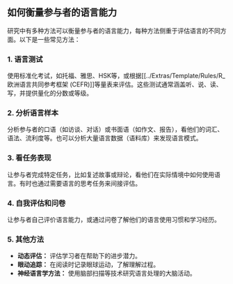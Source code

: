 ## 如何衡量参与者的语言能力

研究中有多种方法可以衡量参与者的语言能力，每种方法侧重于评估语言的不同方面。以下是一些常见方法：

### 1. 语言测试

使用标准化考试，如托福、雅思、HSK等，或根据[[../Extras/Template/Rules/R_欧洲语言共同参考框架 (CEFR)]]等量表来评估。这些测试通常涵盖听、说、读、写，并提供量化的分数或等级。

### 2. 分析语言样本

分析参与者的口语（如访谈、对话）或书面语（如作文、报告），看他们的词汇、语法、流利度等。也可以分析大量语言数据（语料库）来发现语言模式。

### 3. 看任务表现

让参与者完成特定任务，比如复述故事或辩论，看他们在实际情境中如何使用语言。有时也通过需要语言的思考任务来间接评估。

### 4. 自我评估和问卷

让参与者自己评价语言能力，或通过问卷了解他们的语言使用习惯和学习经历。

### 5. 其他方法

*   **动态评估：** 评估学习者在帮助下的进步潜力。
*   **眼动追踪：** 在阅读时记录眼球运动，了解理解过程。
*   **神经语言学方法：** 使用脑部扫描等技术研究语言处理的大脑活动。
